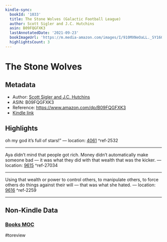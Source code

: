 ```yaml
---
kindle-sync:
  bookId: '1033'
  title: The Stone Wolves (Galactic Football League)
  author: Scott Sigler and J.C. Hutchins
  asin: B09FQGFXK3
  lastAnnotatedDate: '2021-09-23'
  bookImageUrl: 'https://m.media-amazon.com/images/I/910MXNeOaLL._SY160.jpg'
  highlightsCount: 3
---
```

# The Stone Wolves
## Metadata
* Author: [Scott Sigler and J.C. Hutchins](https://www.amazon.comundefined)
* ASIN: B09FQGFXK3
* Reference: https://www.amazon.com/dp/B09FQGFXK3
* [Kindle link](kindle://book?action=open&asin=B09FQGFXK3)

## Highlights
oh my god it’s full of stars!” — location: [4061](kindle://book?action=open&asin=B09FQGFXK3&location=4061) ^ref-2532

---
Aya didn’t mind that people got rich. Money didn’t automatically make someone bad — it was what they did with that wealth that was the kicker. — location: [9615](kindle://book?action=open&asin=B09FQGFXK3&location=9615) ^ref-27034

---
Using that wealth or power to control others, to manipulate others, to force others do things against their will — that was what she hated. — location: [9616](kindle://book?action=open&asin=B09FQGFXK3&location=9616) ^ref-2259

---
## Non-Kindle Data
### [Books MOC](Books%20MOC.md)
#toreview
